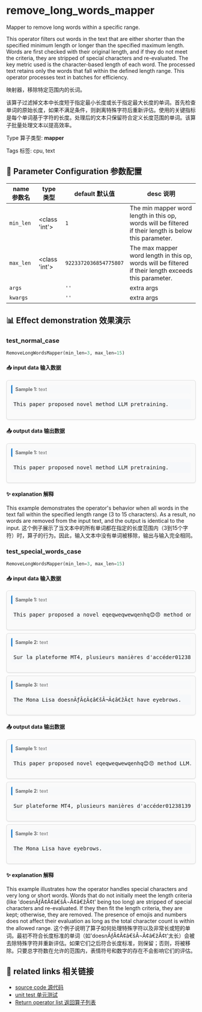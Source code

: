 # remove_long_words_mapper

Mapper to remove long words within a specific range.

This operator filters out words in the text that are either shorter than the specified minimum length or longer than the specified maximum length. Words are first checked with their original length, and if they do not meet the criteria, they are stripped of special characters and re-evaluated. The key metric used is the character-based length of each word. The processed text retains only the words that fall within the defined length range. This operator processes text in batches for efficiency.

映射器，移除特定范围内的长词。

该算子过滤掉文本中长度短于指定最小长度或长于指定最大长度的单词。首先检查单词的原始长度，如果不满足条件，则剥离特殊字符后重新评估。使用的关键指标是每个单词基于字符的长度。处理后的文本只保留符合定义长度范围的单词。该算子批量处理文本以提高效率。

Type 算子类型: **mapper**

Tags 标签: cpu, text

## 🔧 Parameter Configuration 参数配置
| name 参数名 | type 类型 | default 默认值 | desc 说明 |
|--------|------|--------|------|
| `min_len` | <class 'int'> | `1` | The min mapper word length in this op, words will be filtered if their length is below this parameter. |
| `max_len` | <class 'int'> | `9223372036854775807` | The max mapper word length in this op, words will be filtered if their length exceeds this parameter. |
| `args` |  | `''` | extra args |
| `kwargs` |  | `''` | extra args |

## 📊 Effect demonstration 效果演示
### test_normal_case
```python
RemoveLongWordsMapper(min_len=3, max_len=15)
```

#### 📥 input data 输入数据
<div class="sample-card" style="border:1px solid #ddd; padding:12px; margin:8px 0; border-radius:6px; background:#fafafa; box-shadow:0 1px 3px rgba(0,0,0,0.1);"><div class="sample-header" style="background:#f8f9fa; padding:4px 8px; margin-bottom:6px; border-radius:3px; font-size:0.9em; color:#666; border-left:3px solid #007acc;"><strong>Sample 1:</strong> text</div><pre style="padding:6px; background:#f6f8fa; border-radius:4px; overflow-x:auto; white-space:pre; word-wrap:normal;">This paper proposed novel method LLM pretraining.</pre></div>

#### 📤 output data 输出数据
<div class="sample-card" style="border:1px solid #ddd; padding:12px; margin:8px 0; border-radius:6px; background:#fafafa; box-shadow:0 1px 3px rgba(0,0,0,0.1);"><div class="sample-header" style="background:#f8f9fa; padding:4px 8px; margin-bottom:6px; border-radius:3px; font-size:0.9em; color:#666; border-left:3px solid #007acc;"><strong>Sample 1:</strong> text</div><pre style="padding:6px; background:#f6f8fa; border-radius:4px; overflow-x:auto; white-space:pre; word-wrap:normal;">This paper proposed novel method LLM pretraining.</pre></div>

#### ✨ explanation 解释
This example demonstrates the operator's behavior when all words in the text fall within the specified length range (3 to 15 characters). As a result, no words are removed from the input text, and the output is identical to the input.
这个例子展示了当文本中的所有单词都在指定的长度范围内（3到15个字符）时，算子的行为。因此，输入文本中没有单词被移除，输出与输入完全相同。

### test_special_words_case
```python
RemoveLongWordsMapper(min_len=3, max_len=15)
```

#### 📥 input data 输入数据
<div class="sample-card" style="border:1px solid #ddd; padding:12px; margin:8px 0; border-radius:6px; background:#fafafa; box-shadow:0 1px 3px rgba(0,0,0,0.1);"><div class="sample-header" style="background:#f8f9fa; padding:4px 8px; margin-bottom:6px; border-radius:3px; font-size:0.9em; color:#666; border-left:3px solid #007acc;"><strong>Sample 1:</strong> text</div><pre style="padding:6px; background:#f6f8fa; border-radius:4px; overflow-x:auto; white-space:pre; word-wrap:normal;">This paper proposed a novel eqeqweqwewqenhq😊😠 method on LLM.</pre></div><div class="sample-card" style="border:1px solid #ddd; padding:12px; margin:8px 0; border-radius:6px; background:#fafafa; box-shadow:0 1px 3px rgba(0,0,0,0.1);"><div class="sample-header" style="background:#f8f9fa; padding:4px 8px; margin-bottom:6px; border-radius:3px; font-size:0.9em; color:#666; border-left:3px solid #007acc;"><strong>Sample 2:</strong> text</div><pre style="padding:6px; background:#f6f8fa; border-radius:4px; overflow-x:auto; white-space:pre; word-wrap:normal;">Sur la plateforme MT4, plusieurs manières d&#x27;accéder0123813976125</pre></div><div class="sample-card" style="border:1px solid #ddd; padding:12px; margin:8px 0; border-radius:6px; background:#fafafa; box-shadow:0 1px 3px rgba(0,0,0,0.1);"><div class="sample-header" style="background:#f8f9fa; padding:4px 8px; margin-bottom:6px; border-radius:3px; font-size:0.9em; color:#666; border-left:3px solid #007acc;"><strong>Sample 3:</strong> text</div><pre style="padding:6px; background:#f6f8fa; border-radius:4px; overflow-x:auto; white-space:pre; word-wrap:normal;">The Mona Lisa doesnÃƒÂ¢Ã¢â€šÂ¬Ã¢â€žÂ¢t have eyebrows.</pre></div>

#### 📤 output data 输出数据
<div class="sample-card" style="border:1px solid #ddd; padding:12px; margin:8px 0; border-radius:6px; background:#fafafa; box-shadow:0 1px 3px rgba(0,0,0,0.1);"><div class="sample-header" style="background:#f8f9fa; padding:4px 8px; margin-bottom:6px; border-radius:3px; font-size:0.9em; color:#666; border-left:3px solid #007acc;"><strong>Sample 1:</strong> text</div><pre style="padding:6px; background:#f6f8fa; border-radius:4px; overflow-x:auto; white-space:pre; word-wrap:normal;">This paper proposed novel eqeqweqwewqenhq😊😠 method LLM.</pre></div><div class="sample-card" style="border:1px solid #ddd; padding:12px; margin:8px 0; border-radius:6px; background:#fafafa; box-shadow:0 1px 3px rgba(0,0,0,0.1);"><div class="sample-header" style="background:#f8f9fa; padding:4px 8px; margin-bottom:6px; border-radius:3px; font-size:0.9em; color:#666; border-left:3px solid #007acc;"><strong>Sample 2:</strong> text</div><pre style="padding:6px; background:#f6f8fa; border-radius:4px; overflow-x:auto; white-space:pre; word-wrap:normal;">Sur plateforme MT4, plusieurs manières d&#x27;accéder0123813976125</pre></div><div class="sample-card" style="border:1px solid #ddd; padding:12px; margin:8px 0; border-radius:6px; background:#fafafa; box-shadow:0 1px 3px rgba(0,0,0,0.1);"><div class="sample-header" style="background:#f8f9fa; padding:4px 8px; margin-bottom:6px; border-radius:3px; font-size:0.9em; color:#666; border-left:3px solid #007acc;"><strong>Sample 3:</strong> text</div><pre style="padding:6px; background:#f6f8fa; border-radius:4px; overflow-x:auto; white-space:pre; word-wrap:normal;">The Mona Lisa have eyebrows.</pre></div>

#### ✨ explanation 解释
This example illustrates how the operator handles special characters and very long or short words. Words that do not initially meet the length criteria (like 'doesnÃƒÂ¢Ã¢â€šÂ¬Ã¢â€žÂ¢t' being too long) are stripped of special characters and re-evaluated. If they then fit the length criteria, they are kept; otherwise, they are removed. The presence of emojis and numbers does not affect their evaluation as long as the total character count is within the allowed range.
这个例子说明了算子如何处理特殊字符以及非常长或短的单词。最初不符合长度标准的单词（如'doesnÃƒÂ¢Ã¢â€šÂ¬Ã¢â€žÂ¢t'太长）会被去除特殊字符并重新评估。如果它们之后符合长度标准，则保留；否则，将被移除。只要总字符数在允许的范围内，表情符号和数字的存在不会影响它们的评估。


## 🔗 related links 相关链接
- [source code 源代码](../../../data_juicer/ops/mapper/remove_long_words_mapper.py)
- [unit test 单元测试](../../../tests/ops/mapper/test_remove_long_words_mapper.py)
- [Return operator list 返回算子列表](../../Operators.md)